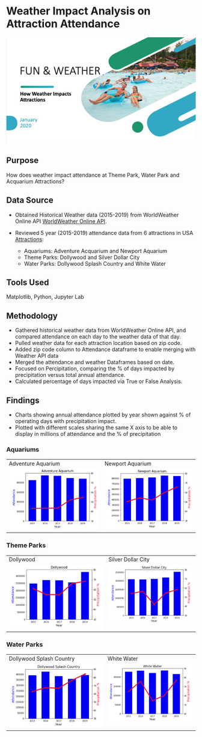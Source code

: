 # Weather Impact Analysis on Attraction Attendance 

![Attractions](Images/Attractions.png)

## Purpose 
How does weather impact attendance at Theme Park, Water Park and Acquarium Attractions?

## Data Source
* Obtained Historical Weather data (2015-2019) from WorldWeather Online API [WorldWeather Online API](https://www.worldweatheronline.com/developer/).

* Reviewed 5 year (2015-2019) attendance data from 6 attractions in USA [Attractions](https://www.hfecorp.com/our-businesses/):
    - Aquariums: Adventure Acquarium and Newport Aquarium
    - Theme Parks: Dollywood and Silver Dollar City
    - Water Parks: Dollywood Splash Country and White Water

## Tools Used
Matplotlib, Python, Jupyter Lab

## Methodology
* Gathered historical weather data from WorldWeather Online API, and compared attendance on each day to the weather data of that day.
* Pulled weather data for each attraction location based on zip code. 
* Added zip code column to Attendance dataframe to enable merging with Weather API data
* Merged the attendance and weather Dataframes based on date.
* Focused on Percipitation, comparing the % of days impacted by precipitation versus total annual attendance. 
* Calculated percentage of days impacted via True or False Analysis. 



## Findings

* Charts showing annual attendance plotted by year shown against % of operating days with precipitation impact.
* Plotted with different scales sharing the same X axis to be able to display in millions of attendance and the % of precipitation

### Aquariums

<table>
  <tr>
    <td>Adventure Aquarium</td>
     <td>Newport Aquarium</td>
  </tr>
  <tr>
    <td valign="top"><img src="Images/Adventure_Aquarium.png"></td>
    <td valign="top"><img src="Images/Newport_Aquarium.png"></td>
  </tr>
 </table>

 ### Theme Parks

<table>
  <tr>
    <td>Dollywood</td>
     <td>Silver Dollar City</td>
  </tr>
  <tr>
    <td valign="top"><img src="Images/Dollywood.png"></td>
    <td valign="top"><img src="Images/Silver_Dollar_City.png"></td>
  </tr>
 </table>

### Water Parks

<table>
  <tr>
    <td>Dollywood Splash Country</td>
     <td>White Water</td>
  </tr>
  <tr>
    <td valign="top"><img src="Images/Dollywood_Splash_Country.png"></td>
    <td valign="top"><img src="Images/White_Water.png"></td>
  </tr>
 </table>
